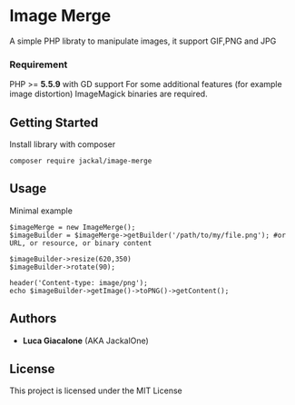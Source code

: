 # Image Merge
A simple PHP libraty to manipulate images, it support GIF,PNG and JPG

### Requirement
PHP >= **5.5.9** with GD support 
For some additional features (for example image distortion) ImageMagick binaries are required.

## Getting Started
Install library with composer
```
composer require jackal/image-merge
```
## Usage
Minimal example
```
$imageMerge = new ImageMerge(); 
$imageBuilder = $imageMerge->getBuilder('/path/to/my/file.png'); #or URL, or resource, or binary content

$imageBuilder->resize(620,350)
$imageBuilder->rotate(90);
     
header('Content-type: image/png');           
echo $imageBuilder->getImage()->toPNG()->getContent();           
```


## Authors
* **Luca Giacalone** (AKA JackalOne)

## License
This project is licensed under the MIT License